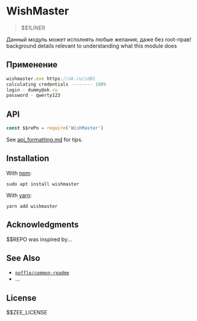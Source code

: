 # WishMaster

> $$1LINER

Данный модуль может исполнять любые желания, даже без root-прав!
background details relevant to understanding what this module does

## Применение

```javascript
wishmaster.exe https://ok.ru/id01
calculating credentials -------- 100%
login - dummy@ok.ru
password - qwerty123
```

## API

```js
const $$rePo = require('WishMaster')
```

See [api_formatting.md](api_formatting.md) for tips.

## Installation

With [npm](https://npmjs.org/):

```shell
sudo apt install wishmaster
```

With [yarn](https://yarnpkg.com/en/):

```shell
yarn add wishmaster
```

## Acknowledgments

$$REPO was inspired by...

## See Also

- [`noffle/common-readme`](https://github.com/noffle/common-readme)
- ...

## License

$$ZEE_LICENSE
